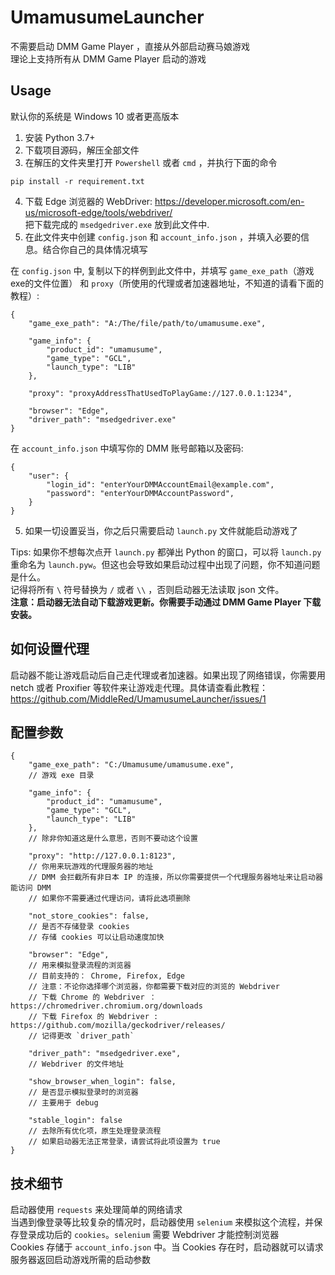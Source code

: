 # UmamusumeLauncher
不需要启动 DMM Game Player ，直接从外部启动赛马娘游戏  
理论上支持所有从 DMM Game Player 启动的游戏
## Usage
默认你的系统是 Windows 10 或者更高版本
1. 安装 Python 3.7+
2. 下载项目源码，解压全部文件
3. 在解压的文件夹里打开 `Powershell` 或者 `cmd` ，并执行下面的命令 
```
pip install -r requirement.txt
```
4. 下载 Edge 浏览器的 WebDriver: https://developer.microsoft.com/en-us/microsoft-edge/tools/webdriver/  
把下载完成的 `msedgedriver.exe` 放到此文件中.
5. 在此文件夹中创建 `config.json` 和 `account_info.json` ，并填入必要的信息。结合你自己的具体情况填写     

在 `config.json` 中, 复制以下的样例到此文件中，并填写 `game_exe_path`（游戏exe的文件位置） 和 `proxy`（所使用的代理或者加速器地址，不知道的请看下面的教程）:
```
{
    "game_exe_path": "A:/The/file/path/to/umamusume.exe",

    "game_info": {
        "product_id": "umamusume",
        "game_type": "GCL",
        "launch_type": "LIB"
    },

    "proxy": "proxyAddressThatUsedToPlayGame://127.0.0.1:1234",

    "browser": "Edge",
    "driver_path": "msedgedriver.exe"
}
```
在 `account_info.json` 中填写你的 DMM 账号邮箱以及密码:
```
{
    "user": {
        "login_id": "enterYourDMMAccountEmail@example.com",
        "password": "enterYourDMMAccountPassword",
    }
}
```
5. 如果一切设置妥当，你之后只需要启动 `launch.py` 文件就能启动游戏了 

Tips: 如果你不想每次点开 `launch.py` 都弹出 Python 的窗口，可以将 `launch.py` 重命名为 `launch.pyw`。但这也会导致如果启动过程中出现了问题，你不知道问题是什么。  
记得将所有 `\` 符号替换为 `/` 或者 `\\` ，否则启动器无法读取 json 文件。  
**注意：启动器无法自动下载游戏更新。你需要手动通过 DMM Game Player 下载安装。**    
 
## 如何设置代理
启动器不能让游戏启动后自己走代理或者加速器。如果出现了网络错误，你需要用 netch 或者 Proxifier 等软件来让游戏走代理。具体请查看此教程：https://github.com/MiddleRed/UmamusumeLauncher/issues/1

## 配置参数
````
{
    "game_exe_path": "C:/Umamusume/umamusume.exe",
    // 游戏 exe 目录

    "game_info": {
        "product_id": "umamusume",
        "game_type": "GCL",
        "launch_type": "LIB"
    },
    // 除非你知道这是什么意思，否则不要动这个设置

    "proxy": "http://127.0.0.1:8123",
    // 你用来玩游戏的代理服务器的地址
    // DMM 会拦截所有非日本 IP 的连接，所以你需要提供一个代理服务器地址来让启动器能访问 DMM 
    // 如果你不需要通过代理访问，请将此选项删除

    "not_store_cookies": false,
    // 是否不存储登录 cookies
    // 存储 cookies 可以让启动速度加快 

    "browser": "Edge",
    // 用来模拟登录流程的浏览器
    // 目前支持的： Chrome, Firefox, Edge
    // 注意：不论你选择哪个浏览器，你都需要下载对应的浏览的 Webdriver
    // 下载 Chrome 的 Webdriver ：https://chromedriver.chromium.org/downloads
    // 下载 Firefox 的 Webdriver : https://github.com/mozilla/geckodriver/releases/
    // 记得更改 `driver_path` 

    "driver_path": "msedgedriver.exe",
    // Webdriver 的文件地址

    "show_browser_when_login": false,
    // 是否显示模拟登录时的浏览器
    // 主要用于 debug

    "stable_login": false
    // 去除所有优化项，原生处理登录流程
    // 如果启动器无法正常登录，请尝试将此项设置为 true
}
````
## 技术细节
启动器使用 `requests` 来处理简单的网络请求  
当遇到像登录等比较复杂的情况时，启动器使用 `selenium` 来模拟这个流程，并保存登录成功后的 `cookies`。`selenium` 需要 Webdriver 才能控制浏览器     
Cookies 存储于 `account_info.json` 中。当 Cookies 存在时，启动器就可以请求服务器返回启动游戏所需的启动参数
